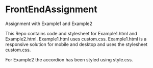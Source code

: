 # FrontEndAssignment
Assignment with Example1 and Example2

This Repo contains code and stylesheet for Example1.html and Example2.html.
Example1.html uses custom.css.
Example1.html is a responsive solution for mobile and desktop and uses the stylesheet custom.css.

For Example2 the accordion has been styled using style.css.

